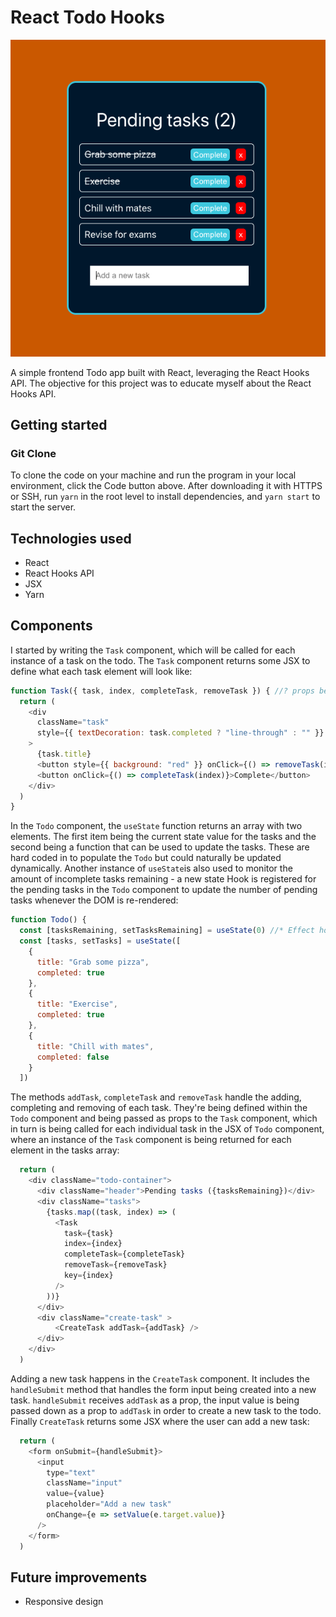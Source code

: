 # React Todo Hooks

![React Todo Hooks](./src/readme_assets/app.png)

A simple frontend Todo app built with React, leveraging the React Hooks API. The objective for this project was to educate myself about the React Hooks API.

## Getting started

### Git Clone

To clone the code on your machine and run the program in your local environment, click the Code button above. After downloading it with HTTPS or SSH, run `yarn` in the root level to install dependencies, and `yarn start` to start the server.

## Technologies used
* React
* React Hooks API
* JSX
* Yarn

## Components

I started by writing the `Task` component, which will be called for each instance of a task on the todo. The `Task` component returns some JSX to define what each task element will look like: 

```javascript
function Task({ task, index, completeTask, removeTask }) { //? props being passed in Todo JSX
  return (
    <div
      className="task"
      style={{ textDecoration: task.completed ? "line-through" : "" }} //? inline style for task completion
    >
      {task.title}
      <button style={{ background: "red" }} onClick={() => removeTask(index)}>x</button>
      <button onClick={() => completeTask(index)}>Complete</button>
    </div>
  )
}
```

In the `Todo` component, the `useState` function returns an array with two elements. The first item being the current state value for the tasks and the second being a function that can be used to update the tasks. These are hard coded in to populate the `Todo` but could naturally be updated dynamically. Another instance of `useState`is also used to monitor the amount of incomplete tasks remaining - a new state Hook is registered for the pending tasks in the `Todo` component to update the number of pending tasks whenever the DOM is re-rendered:

```javascript
function Todo() {
  const [tasksRemaining, setTasksRemaining] = useState(0) //* Effect hook to update the state of tasksRemaining when the DOM re-renders
  const [tasks, setTasks] = useState([
    {
      title: "Grab some pizza",
      completed: true
    },
    {
      title: "Exercise",
      completed: true
    },
    {
      title: "Chill with mates",
      completed: false
    }
  ])
```

The methods `addTask`, `completeTask` and `removeTask` handle the adding, completing and removing of each task. They're being defined within the `Todo` component and being passed as props to the `Task` component, which in turn is being called for each individual task in the JSX of `Todo` component, where an instance of the `Task` component is being returned for each element in the tasks array:

```javascript
  return (
    <div className="todo-container">
      <div className="header">Pending tasks ({tasksRemaining})</div>
      <div className="tasks">
        {tasks.map((task, index) => (
          <Task
            task={task}
            index={index}
            completeTask={completeTask}
            removeTask={removeTask}
            key={index}
          />
        ))}
      </div>
      <div className="create-task" >
          <CreateTask addTask={addTask} />
      </div>
    </div>
  )
  ```

Adding a new task happens in the `CreateTask` component. It includes the `handleSubmit` method that handles the form input being created into a new task. `handleSubmit` receives `addTask` as a prop, the input value is being passed down as a prop to `addTask` in order to create a new task to the todo. Finally `CreateTask` returns some JSX where the user can add a new task:

```javascript
  return (
    <form onSubmit={handleSubmit}>
      <input
        type="text"
        className="input"
        value={value}
        placeholder="Add a new task"
        onChange={e => setValue(e.target.value)}
      />
    </form>
  )
```

## Future improvements

* Responsive design